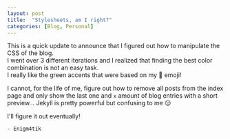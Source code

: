 ```yaml
---
layout: post
title:  "Stylesheets, am I right?"
categories: [Blog, Personal]
---
```


This is a quick update to announce that I figured out how to manipulate the CSS of the blog.  
I went over 3 different iterations and I realized that finding the best color combination is not an easy task.  
I really like the green accents that were based on my 🐸 emoji!  

I cannot, for the life of me, figure out how to remove all posts from the index page 
and only show the last one and `x` amount of blog entries with a short preview...
Jekyll is pretty powerful but confusing to me 😔

I'll figure it out eventually! 
``` 
- Enigm4tik
``` 